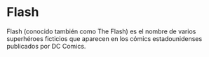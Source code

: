 
# Flash

Flash (conocido también como The Flash) es el nombre de varios superhéroes ficticios que aparecen en los cómics estadounidenses publicados por DC Comics.
